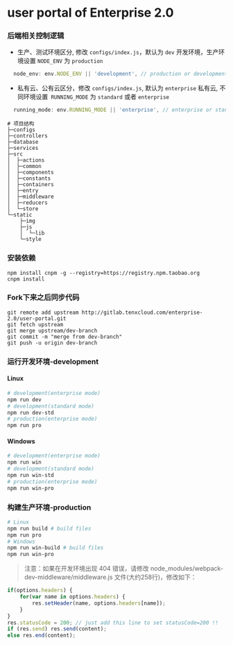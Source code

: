 # user portal of Enterprise 2.0


### 后端相关控制逻辑
* 生产、测试环境区分, 修改 `configs/index.js`，默认为 `dev` 开发环境，生产环境设置 `NODE_ENV` 为 `production`
```javascript
  node_env: env.NODE_ENV || 'development', // production or development
```
* 私有云、公有云区分，修改 `configs/index.js`, 默认为 `enterprise` 私有云, 不同环境设置` RUNNING_MODE` 为 `standard` 或者 `enterprise`
```javascript
  running_mode: env.RUNNING_MODE || 'enterprise', // enterprise or standard
```

```
# 项目结构
├─configs
├─controllers
├─database
├─services
├─src
│  ├─actions
│  ├─common
│  ├─components
│  ├─constants
│  ├─containers
│  ├─entry
│  ├─middleware
│  ├─reducers
│  └─store
└─static
    ├─img
    ├─js
    │  └─lib
    └─style
```
### 安装依赖
```
npm install cnpm -g --registry=https://registry.npm.taobao.org
cnpm install
```
### Fork下来之后同步代码
```
git remote add upstream http://gitlab.tenxcloud.com/enterprise-2.0/user-portal.git
git fetch upstream
git merge upstream/dev-branch
git commit -m "merge from dev-branch"
git push -u origin dev-branch
```
### 运行开发环境-development
#### Linux
```bash
# development(enterprise mode)
npm run dev
# development(standard mode)
npm run dev-std
# production(enterprise mode)
npm run pro
```
#### Windows
```bash
# development(enterprise mode)
npm run win
# development(standard mode)
npm run win-std
# production(enterprise mode)
npm run win-pro
```
### 构建生产环境-production
```bash
# Linux
npm run build # build files
npm run pro
# Windows
npm run win-build # build files
npm run win-pro
```
> 注意：如果在开发环境出现 404 错误，请修改 node_modules/webpack-dev-middleware/middleware.js 文件(大约258行)，修改如下：
```javascript
if(options.headers) {
    for(var name in options.headers) {
        res.setHeader(name, options.headers[name]);
    }
}
res.statusCode = 200; // just add this line to set statusCode=200 !!
if (res.send) res.send(content);
else res.end(content);
```